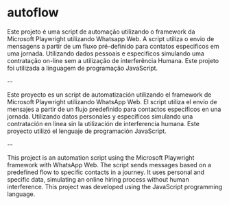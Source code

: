 # autoflow

Este projeto é uma script de automação utilizando o framework da Microsoft Playwright utilizando Whatsapp Web. A script utiliza o envio de mensagens a partir de um fluxo pré-definido para contatos especificos em uma jornada. Utilizando dados pessoais e especificos simulando uma contratação on-line sem a utilização de interferência Humana. Este projeto foi utilizada a linguagem de programação JavaScript.

--

Este proyecto es un script de automatización utilizando el framework de Microsoft Playwright utilizando WhatsApp Web. El script utiliza el envío de mensajes a partir de un flujo predefinido para contactos específicos en una jornada. Utilizando datos personales y específicos simulando una contratación en línea sin la utilización de interferencia humana. Este proyecto utilizó el lenguaje de programación JavaScript.

-- 

This project is an automation script using the Microsoft Playwright framework with WhatsApp Web. The script sends messages based on a predefined flow to specific contacts in a journey. It uses personal and specific data, simulating an online hiring process without human interference. This project was developed using the JavaScript programming language.
